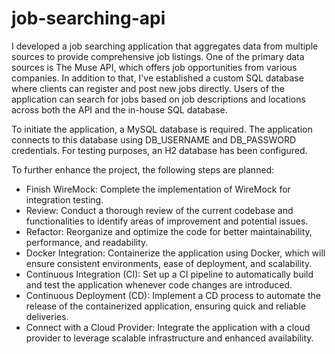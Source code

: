 # job-searching-api

I developed a job searching application that aggregates data from multiple sources to provide comprehensive job listings. One of the primary data sources is The Muse API, which offers job opportunities from various companies. In addition to that, I've established a custom SQL database where clients can register and post new jobs directly. Users of the application can search for jobs based on job descriptions and locations across both the API and the in-house SQL database. 

To initiate the application, a MySQL database is required. The application connects to this database using DB_USERNAME and DB_PASSWORD credentials. For testing purposes, an H2 database has been configured.

To further enhance the project, the following steps are planned:
- Finish WireMock: Complete the implementation of WireMock for integration testing.
- Review: Conduct a thorough review of the current codebase and functionalities to identify areas of improvement and potential issues.
- Refactor: Reorganize and optimize the code for better maintainability, performance, and readability.
- Docker Integration: Containerize the application using Docker, which will ensure consistent environments, ease of deployment, and scalability.
- Continuous Integration (CI): Set up a CI pipeline to automatically build and test the application whenever code changes are introduced.
- Continuous Deployment (CD): Implement a CD process to automate the release of the containerized application, ensuring quick and reliable deliveries.
- Connect with a Cloud Provider: Integrate the application with a cloud provider to leverage scalable infrastructure and enhanced availability.
